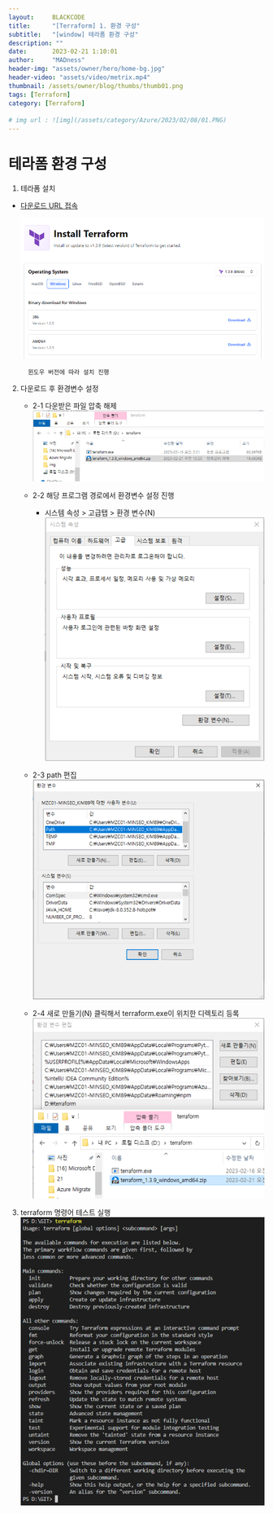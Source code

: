 ```yaml
---
layout:     BLACKCODE
title:      "[Terraform] 1. 환경 구성"
subtitle:   "[window] 테라폼 환경 구성"
description: ""
date:       2023-02-21 1:10:01
author:     "MADness"
header-img: "assets/owner/hero/home-bg.jpg"
header-video: "assets/video/metrix.mp4"
thumbnail: /assets/owner/blog/thumbs/thumb01.png
tags: [Terraform]
category: [Terraform]

# img url : ![img](/assets/category/Azure/2023/02/08/01.PNG)
---
```

# 테라폼 환경 구성

1. 테라폼 설치
- [다운로드 URL 접속](https://developer.hashicorp.com/terraform/downloads)

    ![img](/assets/category/Terraform/2023/02/21/01.PNG)

        윈도우 버전에 따라 설치 진행

2. 다운로드 후 환경변수 설정
    - 2-1 다운받은 파일 압축 해제
        ![img](/assets/category/Terraform/2023/02/21/02.PNG)
    
    - 2-2 해당 프로그램 경로에서 환경변수 설정 진행
        - 시스템 속성 > 고급탭 > 환경 변수(N)
        ![img](/assets/category/Terraform/2023/02/21/03.PNG)

    - 2-3 path 편집
        ![img](/assets/category/Terraform/2023/02/21/04.PNG)

    - 2-4 새로 만들기(N) 클릭해서 terraform.exe이 위치한 디렉토리 등록
        ![img](/assets/category/Terraform/2023/02/21/05.PNG)

3. terraform 명령어 테스트 실행
    ![img](/assets/category/Terraform/2023/02/21/06.PNG)
